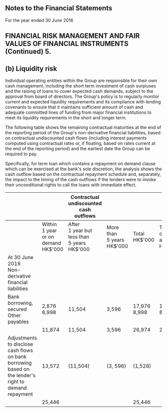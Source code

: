 ## Notes to the Financial Statements

For the year ended 30 June 2016

## FINANCIAL RISK MANAGEMENT AND FAIR VALUES OF FINANCIAL INSTRUMENTS (Continued) 5.

## (b) **Liquidity risk**

Individual operating entities within the Group are responsible for their own cash management, including the short term investment of cash surpluses and the raising of loans to cover expected cash demands, subject to the approval from board of directors. The Group's policy is to regularly monitor current and expected liquidity requirements and its compliance with lending covenants to ensure that it maintains sufficient amount of cash and adequate committed lines of funding from major financial institutions to meet its liquidity requirements in the short and longer term.

The following table shows the remaining contractual maturities at the end of the reporting period of the Group's non-derivative financial liabilities, based on contractual undiscounted cash flows (including interest payments computed using contractual rates or, if floating, based on rates current at the end of the reporting period) and the earliest date the Group can be required to pay.

Specifically, for term loan which contains a repayment on demand clause which can be exercised at the bank's sole discretion, the analysis shows the cash outflow based on the contractual repayment schedule and, separately, the impact to the timing of the cash outflows if the lenders were to invoke their unconditional rights to call the loans with immediate effect.

|                                                                                                            |                                                 | Contractual undiscounted cash outflows                  |                                  |                   |                                         |
|------------------------------------------------------------------------------------------------------------|-------------------------------------------------|---------------------------------------------------------|----------------------------------|-------------------|-----------------------------------------|
|                                                                                                            | Within<br>1 year<br>or on<br>demand<br>HK\$'000 | After<br>1 year but<br>less than<br>5 years<br>HK\$'000 | More than<br>5 years<br>HK\$'000 | Total<br>HK\$'000 | Total<br>carrying<br>amount<br>HK\$'000 |
| At 30 June 2016<br>Non-derivative financial liabilities                                                    |                                                 |                                                         |                                  |                   |                                         |
| Bank borrowing, secured<br>Other payables                                                                  | 2,876<br>8,998                                  | 11,504                                                  | 3,596                            | 17,976<br>8,998   | 16,448<br>8,998                         |
|                                                                                                            | 11,874                                          | 11,504                                                  | 3,596                            | 26,974            | 25,446                                  |
| Adjustments to disclose cash flows<br>on bank borrowing based on<br>the lender's right to demand repayment | 13,572                                          | (11,504)                                                | (3, 596)                         | (1,528)           |                                         |
|                                                                                                            | 25,446                                          |                                                         |                                  | 25,446            |                                         |